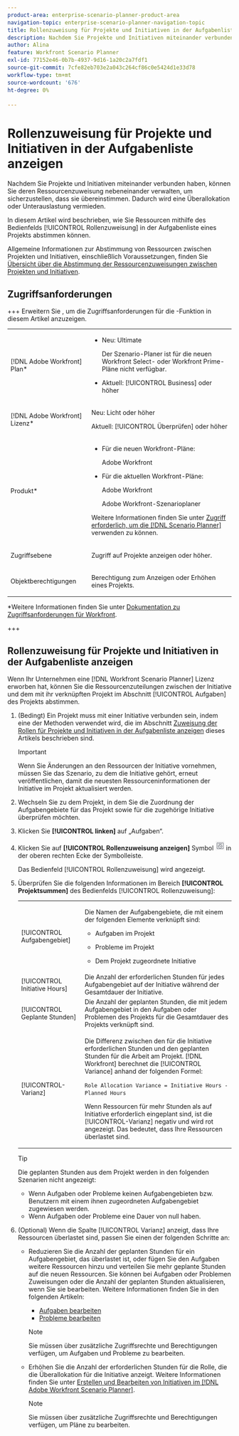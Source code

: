 ```yaml
---
product-area: enterprise-scenario-planner-product-area
navigation-topic: enterprise-scenario-planner-navigation-topic
title: Rollenzuweisung für Projekte und Initiativen in der Aufgabenliste anzeigen
description: Nachdem Sie Projekte und Initiativen miteinander verbunden haben, können Sie deren Ressourcenzuweisung nebeneinander verwalten, um sicherzustellen, dass sie übereinstimmen. Dadurch wird eine Überallokation oder Unterauslastung vermieden.
author: Alina
feature: Workfront Scenario Planner
exl-id: 77152e46-0b7b-4937-9d16-1a20c2a7fdf1
source-git-commit: 7cfe82eb703e2a043c264cf86c0e5424d1e33d78
workflow-type: tm+mt
source-wordcount: '676'
ht-degree: 0%

---
```


# Rollenzuweisung für Projekte und Initiativen in der Aufgabenliste anzeigen

<!--Audited: 07/2024-->

Nachdem Sie Projekte und Initiativen miteinander verbunden haben, können Sie deren Ressourcenzuweisung nebeneinander verwalten, um sicherzustellen, dass sie übereinstimmen. Dadurch wird eine Überallokation oder Unterauslastung vermieden.

In diesem Artikel wird beschrieben, wie Sie Ressourcen mithilfe des Bedienfelds [!UICONTROL Rollenzuweisung] in der Aufgabenliste eines Projekts abstimmen können.

Allgemeine Informationen zur Abstimmung von Ressourcen zwischen Projekten und Initiativen, einschließlich Voraussetzungen, finden Sie [Übersicht über die Abstimmung der Ressourcenzuweisungen zwischen Projekten und Initiativen](../scenario-planner/overview-reconcile-allocations-between-projects-initiatives.md).

## Zugriffsanforderungen

+++ Erweitern Sie , um die Zugriffsanforderungen für die -Funktion in diesem Artikel anzuzeigen.

<table style="table-layout:auto"> 
 <col> 
 <col> 
 <tbody> 
  <tr> 
   <td> <p>[!DNL Adobe Workfront] Plan*</p> </td> 
   <td> <ul></li>
   <li><p>Neu: Ultimate </p></li>
   <p>Der Szenario-Planer ist für die neuen Workfront Select- oder Workfront Prime-Pläne nicht verfügbar. </p>
   <li><p>Aktuell: [!UICONTROL Business] oder höher</p></ul>
   </td> 
  </tr> 
  <tr> 
   <td> <p>[!DNL Adobe Workfront] Lizenz*</p> </td> 
   <td> <p>Neu: Licht oder höher</p> 
   <p>Aktuell: [!UICONTROL Überprüfen] oder höher</p> </td> 
  </tr> 
  <tr> 
   <td>Produkt* </td> 
   <td> <ul><li><p>Für die neuen Workfront-Pläne:</p><p> Adobe Workfront</li></p>
   <li><p>Für die aktuellen Workfront-Pläne: </p>
   <p>Adobe Workfront</p> <p>Adobe Workfront-Szenarioplaner</p></li></ul>

<p>Weitere Informationen finden Sie unter <a href="../scenario-planner/access-needed-to-use-sp.md" class="MCXref xref">Zugriff erforderlich, um die [!DNL Scenario Planner]</a> verwenden zu können. </p> </td> 
  </tr> 
  <tr data-mc-conditions=""> 
   <td>Zugriffsebene </td> 
   <td> <p>Zugriff auf Projekte anzeigen oder höher.</p> </td> 
  </tr> 
  <tr data-mc-conditions=""> 
   <td> <p>Objektberechtigungen </p> </td> 
   <td> <p> Berechtigung zum Anzeigen oder Erhöhen eines Projekts.</p> </td> 
  </tr> 
 </tbody> 
</table>

*Weitere Informationen finden Sie unter [Dokumentation zu Zugriffsanforderungen für Workfront](/help/quicksilver/administration-and-setup/add-users/access-levels-and-object-permissions/access-level-requirements-in-documentation.md).

+++

## Rollenzuweisung für Projekte und Initiativen in der Aufgabenliste anzeigen

Wenn Ihr Unternehmen eine [!DNL Workfront Scenario Planner] Lizenz erworben hat, können Sie die Ressourcenzuteilungen zwischen der Initiative und dem mit ihr verknüpften Projekt im Abschnitt [!UICONTROL Aufgaben] des Projekts abstimmen.

1. (Bedingt) Ein Projekt muss mit einer Initiative verbunden sein, indem eine der Methoden verwendet wird, die im Abschnitt [Zuweisung der Rollen für Projekte und Initiativen in der Aufgabenliste anzeigen](#show-role-allocation-for-projects-and-initiatives-in-the-task-list) dieses Artikels beschrieben sind.

   >[!IMPORTANT]
   >
   >Wenn Sie Änderungen an den Ressourcen der Initiative vornehmen, müssen Sie das Szenario, zu dem die Initiative gehört, erneut veröffentlichen, damit die neuesten Ressourceninformationen der Initiative im Projekt aktualisiert werden.

1. Wechseln Sie zu dem Projekt, in dem Sie die Zuordnung der Aufgabengebiete für das Projekt sowie für die zugehörige Initiative überprüfen möchten.
1. Klicken Sie **[!UICONTROL linken]** auf „Aufgaben“.
1. Klicken Sie auf **[!UICONTROL Rollenzuweisung anzeigen]** Symbol ![Rollenzuweisung anzeigen](assets/show-role-allocation-icon.png) in der oberen rechten Ecke der Symbolleiste.

   Das Bedienfeld [!UICONTROL Rollenzuweisung] wird angezeigt.

   <!--
   <p data-mc-conditions="QuicksilverOrClassic.Draft mode">(NOTE: ensure this step stays 5 to match the mention of it in the section below)</p>
   -->

1. Überprüfen Sie die folgenden Informationen im Bereich **[!UICONTROL Projektsummen]** des Bedienfelds [!UICONTROL Rollenzuweisung]:

   <table style="table-layout:auto"> 
    <col> 
    <col> 
    <tbody> 
     <tr> 
      <td role="rowheader">[!UICONTROL Aufgabengebiet]</td> 
      <td> <p>Die Namen der Aufgabengebiete, die mit einem der folgenden Elemente verknüpft sind:</p> 
       <ul> 
        <li> <p>Aufgaben im Projekt</p> </li> 
        <li> <p>Probleme im Projekt</p> </li> 
        <li> <p>Dem Projekt zugeordnete Initiative</p> </li> 
       </ul> </td> 
     </tr> 
     <tr> 
      <td role="rowheader">[!UICONTROL Initiative Hours]</td> 
      <td>Die Anzahl der erforderlichen Stunden für jedes Aufgabengebiet auf der Initiative während der Gesamtdauer der Initiative. </td> 
     </tr> 
     <tr> 
      <td role="rowheader">[!UICONTROL Geplante Stunden]</td> 
      <td>Die Anzahl der geplanten Stunden, die mit jedem Aufgabengebiet in den Aufgaben oder Problemen des Projekts für die Gesamtdauer des Projekts verknüpft sind. </td> 
     </tr> 
     <tr> 
      <td role="rowheader">[!UICONTROL-Varianz]</td> 
      <td> <p>Die Differenz zwischen den für die Initiative erforderlichen Stunden und den geplanten Stunden für die Arbeit am Projekt. [!DNL Workfront] berechnet die [!UICONTROL Variance] anhand der folgenden Formel:</p> <p><code>Role Allocation Variance = Initiative Hours - Planned Hours</code> </p> <p>Wenn Ressourcen für mehr Stunden als auf Initiative erforderlich eingeplant sind, ist die [!UICONTROL-Varianz] negativ und wird rot angezeigt. Das bedeutet, dass Ihre Ressourcen überlastet sind. </p> </td> 
     </tr> 
    </tbody> 
   </table>

   >[!TIP]
   >
   >Die geplanten Stunden aus dem Projekt werden in den folgenden Szenarien nicht angezeigt:
   >
   >   
   >   
   >   * Wenn Aufgaben oder Probleme keinen Aufgabengebieten bzw. Benutzern mit einem ihnen zugeordneten Aufgabengebiet zugewiesen werden.
   >   * Wenn Aufgaben oder Probleme eine Dauer von null haben.
   >   
   >



1. (Optional) Wenn die Spalte [!UICONTROL Varianz] anzeigt, dass Ihre Ressourcen überlastet sind, passen Sie einen der folgenden Schritte an:

   * Reduzieren Sie die Anzahl der geplanten Stunden für ein Aufgabengebiet, das überlastet ist, oder fügen Sie den Aufgaben weitere Ressourcen hinzu und verteilen Sie mehr geplante Stunden auf die neuen Ressourcen. Sie können bei Aufgaben oder Problemen Zuweisungen oder die Anzahl der geplanten Stunden aktualisieren, wenn Sie sie bearbeiten. Weitere Informationen finden Sie in den folgenden Artikeln:

      * [Aufgaben bearbeiten](../manage-work/tasks/manage-tasks/edit-tasks.md)
      * [Probleme bearbeiten](../manage-work/issues/manage-issues/edit-issues.md)

     >[!NOTE]
     >
     >Sie müssen über zusätzliche Zugriffsrechte und Berechtigungen verfügen, um Aufgaben und Probleme zu bearbeiten.

   * Erhöhen Sie die Anzahl der erforderlichen Stunden für die Rolle, die die Überallokation für die Initiative anzeigt. Weitere Informationen finden Sie unter [Erstellen und Bearbeiten von Initiativen im [!DNL Adobe Workfront Scenario Planner]](create-and-edit-initiatives.md).

     >[!NOTE]
     >
     >Sie müssen über zusätzliche Zugriffsrechte und Berechtigungen verfügen, um Pläne zu bearbeiten.


